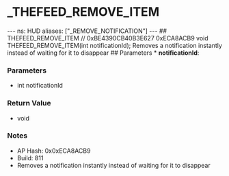 # _THEFEED_REMOVE_ITEM

--- ns: HUD aliases: ["_REMOVE_NOTIFICATION"] --- ## THEFEED_REMOVE_ITEM  // 0xBE4390CB40B3E627 0xECA8ACB9 void THEFEED_REMOVE_ITEM(int notificationId);  Removes a notification instantly instead of waiting for it to disappear  ## Parameters * **notificationId**:

### Parameters
* int notificationId

### Return Value
* void

### Notes
* AP Hash: 0x0xECA8ACB9
* Build: 811
* Removes a notification instantly instead of waiting for it to disappear

